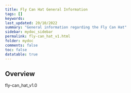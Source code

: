 ```yaml
---
title: Fly Can Hat General Information
tags: []
keywords: 
last_updated: 20/10/2022
summary: "General information regarding the Fly Can Hat"
sidebar: mydoc_sidebar
permalink: fly-can_hat_v1.html
folder: mydoc
comments: false
toc: false
datatable: true
---
```

## Overview 
fly-can_hat_v1.0